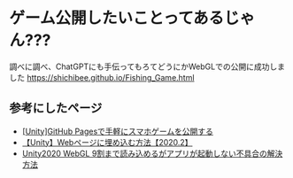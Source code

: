 # ゲーム公開したいことってあるじゃん???
調べに調べ、ChatGPTにも手伝ってもろてどうにかWebGLでの公開に成功しました
https://shichibee.github.io/Fishing_Game.html
## 参考にしたページ
* [[Unity]GitHub Pagesで手軽にスマホゲームを公開する](https://qiita.com/flankids/items/08ebc63a2a50507a418a)
* [【Unity】Webページに埋め込む方法【2020.2】](https://qiita.com/miomm/items/8a034daf8915d1087415)
* [Unity2020 WebGL 9割まで読み込めるがアプリが起動しない不具合の解決方法](https://qiita.com/aguroshou0413/items/1451a6779a92acb96b78)
